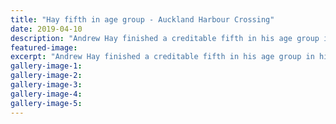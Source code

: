 ```yaml
---
title: "Hay fifth in age group - Auckland Harbour Crossing"
date: 2019-04-10
description: "Andrew Hay finished a creditable fifth in his age group in his first ever 2km Double Auckland Harbour Crossing..."
featured-image: 
excerpt: "Andrew Hay finished a creditable fifth in his age group in his first ever 2km Double Auckland Harbour Crossing."
gallery-image-1: 
gallery-image-2: 
gallery-image-3: 
gallery-image-4: 
gallery-image-5: 
---
```

